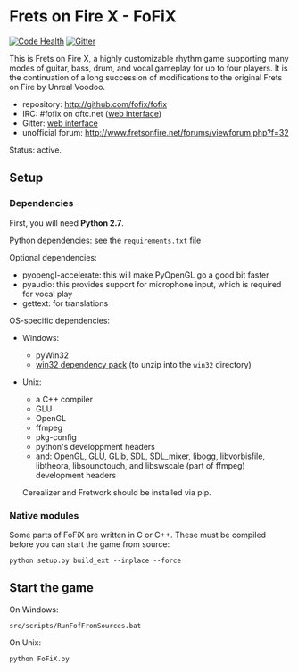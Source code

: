 Frets on Fire X - FoFiX
=======================

[![Code Health](https://landscape.io/github/fofix/fofix/master/landscape.svg?style=flat)](https://landscape.io/github/fofix/fofix/master)
[![Gitter](https://badges.gitter.im/fofix/fofix.svg)](https://gitter.im/fofix/fofix?utm_source=badge&utm_medium=badge&utm_campaign=pr-badge&utm_content=body_badge)


This is Frets on Fire X, a highly customizable rhythm game supporting many modes of guitar, bass, drum, and vocal gameplay for up to four players. It is the continuation of a long succession of modifications to the original Frets on Fire by Unreal Voodoo.

- repository: http://github.com/fofix/fofix
- IRC: #fofix on oftc.net ([web interface](https://webchat.oftc.net/))
- Gitter: [web interface](https://gitter.im/fofix/fofix)
- unofficial forum: http://www.fretsonfire.net/forums/viewforum.php?f=32


Status: active.


Setup
-----

### Dependencies

First, you will need **Python 2.7**.

Python dependencies: see the `requirements.txt` file

Optional dependencies:

- pyopengl-accelerate: this will make PyOpenGL go a good bit faster
- pyaudio: this provides support for microphone input, which is required for vocal play
- gettext: for translations

OS-specific dependencies:

- Windows:
    - pyWin32
    - [win32 dependency pack](https://dl.dropboxusercontent.com/u/37405488/fofix-win32-deppack-20130304-updated.zip) (to unzip into the `win32` directory)

- Unix:
    - a C++ compiler
    - GLU
    - OpenGL
    - ffmpeg
    - pkg-config
    - python's developpment headers
    - and: OpenGL, GLU, GLib, SDL, SDL_mixer, libogg, libvorbisfile, libtheora, libsoundtouch, and libswscale (part of ffmpeg) development headers

    Cerealizer and Fretwork should be installed via pip.


### Native modules

Some parts of FoFiX are written in C or C++. These must be compiled
before you can start the game from source:

    python setup.py build_ext --inplace --force


Start the game
--------------

On Windows:

    src/scripts/RunFofFromSources.bat

On Unix:

    python FoFiX.py

